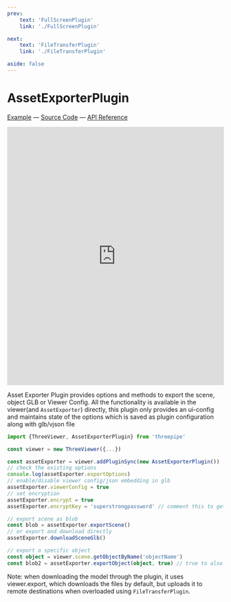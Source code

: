 ```yaml
---
prev: 
    text: 'FullScreenPlugin'
    link: './FullScreenPlugin'

next: 
    text: 'FileTransferPlugin'
    link: './FileTransferPlugin'

aside: false
---
```


# AssetExporterPlugin

[//]: # (todo: image)

[Example](https://threepipe.org/examples/#asset-exporter-plugin/) &mdash;
[Source Code](https://github.com/repalash/threepipe/blob/master/src/plugins/export/AssetExporterPlugin.ts) &mdash;
[API Reference](https://threepipe.org/docs/classes/AssetExporterPlugin.html)

<iframe src="https://threepipe.org/examples/asset-exporter-plugin/" style="width:100%;height:600px;border:none;" loading="lazy" title="Threepipe Asset Exporter Plugin Example"></iframe>

Asset Exporter Plugin provides options and methods to export the scene, object GLB or Viewer Config.
All the functionality is available in the viewer(and `AssetExporter`) directly, this plugin only provides an ui-config and maintains state of the options which is saved as plugin configuration along with glb/vjson file

```typescript
import {ThreeViewer, AssetExporterPlugin} from 'threepipe'

const viewer = new ThreeViewer({...})

const assetExporter = viewer.addPluginSync(new AssetExporterPlugin())
// check the existing options
console.log(assetExporter.exportOptions)
// enable/disable viewer config/json embedding in glb
assetExporter.viewerConfig = true
// set encryption
assetExporter.encrypt = true
assetExporter.encryptKey = 'superstrongpassword' // comment this to get prompted for a key during export.

// export scene as blob
const blob = assetExporter.exportScene()
// or export and download directly 
assetExporter.downloadSceneGlb()

// export a specific object
const object = viewer.scene.getObjectByName('objectName')
const blob2 = assetExporter.exportObject(object, true) // true to also download
```
Note: when downloading the model through the plugin, it uses viewer.export, which downloads the files by default, but uploads it to remote destinations when overloaded using `FileTransferPlugin`.
